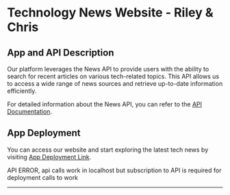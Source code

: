 # Technology News Website - Riley & Chris

## App and API Description

Our platform leverages the News API to provide users with the ability to search for recent articles on various tech-related topics. This API allows us to access a wide range of news sources and retrieve up-to-date information efficiently.

For detailed information about the News API, you can refer to the [API Documentation](https://newsapi.org/docs/endpoints/everything).

## App Deployment

You can access our website and start exploring the latest tech news by visiting [App Deployment Link](https://web-app-chris-riley-deploy-jarr.vercel.app/).

API ERROR, api calls work in localhost but subscription to API is required for deployment calls to work

---
